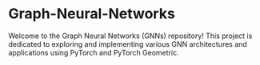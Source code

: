 # Graph-Neural-Networks

Welcome to the Graph Neural Networks (GNNs) repository! This project is dedicated to exploring and implementing various GNN architectures and applications using PyTorch and PyTorch Geometric.
